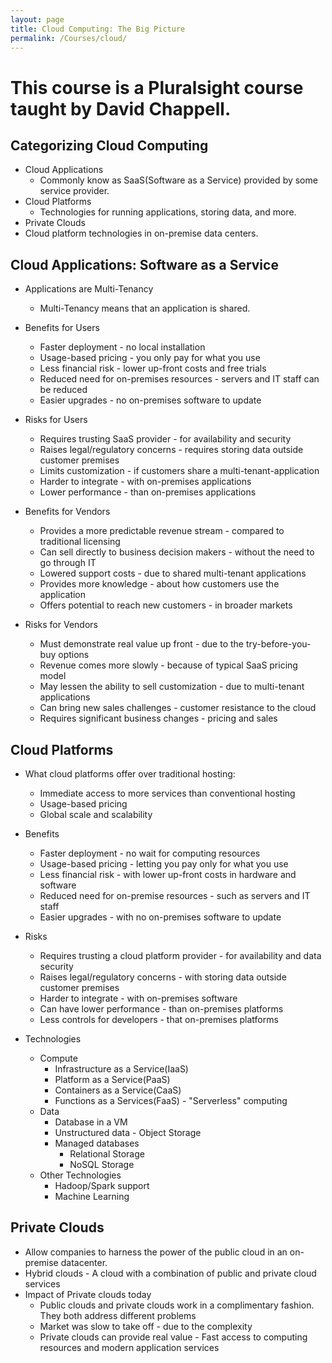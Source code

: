 ```yaml
---
layout: page
title: Cloud Computing: The Big Picture
permalink: /Courses/cloud/
---
```


# This course is a Pluralsight course taught by David Chappell.

## Categorizing Cloud Computing
- Cloud Applications
  - Commonly know as SaaS(Software as a Service) provided by some service provider.
- Cloud Platforms
  - Technologies for running applications, storing data, and more.
- Private Clouds
 - Cloud platform technologies in on-premise data centers.

## Cloud Applications: Software as a Service

- Applications are Multi-Tenancy
  - Multi-Tenancy means that an application is shared.

- Benefits for Users
  - Faster deployment - no local installation
  - Usage-based pricing - you only pay for what you use
  - Less financial risk - lower up-front costs and free trials
  - Reduced need for on-premises resources - servers and IT staff can be reduced
  - Easier upgrades - no on-premises software to update
- Risks for Users
  - Requires trusting SaaS provider - for availability and security
  - Raises legal/regulatory concerns - requires storing data outside customer premises
  - Limits customization - if customers share a multi-tenant-application
  - Harder to integrate - with on-premises applications
  - Lower performance - than on-premises applications

- Benefits for Vendors
  - Provides a more predictable revenue stream - compared to traditional licensing
  - Can sell directly to business decision makers - without the need to go through IT
  - Lowered support costs - due to shared multi-tenant applications
  - Provides more knowledge - about how customers use the application
  - Offers potential to reach new customers - in broader markets

- Risks for Vendors
  - Must demonstrate real value up front - due to the try-before-you-buy options
  - Revenue comes more slowly - because of typical SaaS pricing model
  - May lessen the ability to sell customization - due to multi-tenant applications
  - Can bring new sales challenges - customer resistance to the cloud
  - Requires significant business changes - pricing and sales

## Cloud Platforms

- What cloud platforms offer over traditional hosting:
  - Immediate access to more services than conventional hosting
  - Usage-based pricing
  - Global scale and scalability

- Benefits
  - Faster deployment - no wait for computing resources
  - Usage-based pricing - letting you pay only for what you use
  - Less financial risk - with lower up-front costs in hardware and software
  - Reduced need for on-premise resources - such as servers and IT staff
  - Easier upgrades - with no on-premises software to update

- Risks
  - Requires trusting a cloud platform provider - for availability and data security
  - Raises legal/regulatory concerns - with storing data outside customer premises
  - Harder to integrate - with on-premises software
  - Can have lower performance - than on-premises platforms
  - Less controls for developers - that on-premises platforms

- Technologies
  - Compute
    - Infrastructure as a Service(IaaS)
    - Platform as a Service(PaaS)
    - Containers as a Service(CaaS)
    - Functions as a Services(FaaS) - "Serverless" computing
  - Data
    - Database in a VM
    - Unstructured data - Object Storage
    - Managed databases
      - Relational Storage
      - NoSQL Storage
  - Other Technologies
    - Hadoop/Spark support
    - Machine Learning

## Private Clouds

- Allow companies to harness the power of the public cloud in an on-premise datacenter.
- Hybrid clouds - A cloud with a combination of public and private cloud services
- Impact of Private clouds today
  - Public clouds and private clouds work in a complimentary fashion. They both address different problems
  - Market was slow to take off - due to the complexity
  - Private clouds can provide real value - Fast access to computing resources and modern application services
